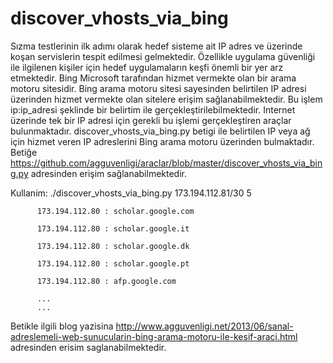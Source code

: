 <script type="text/javascript">

  var _gaq = _gaq || [];
  _gaq.push(['_setAccount', 'UA-45020704-1']);
  _gaq.push(['_trackPageview']);
 
  (function() {
    var ga = document.createElement('script'); ga.type = 'text/javascript'; ga.async = true;
    ga.src = ('https:' == document.location.protocol ? 'https://ssl' : 'http://www') + '.google-analytics.com/ga.js';
    var s = document.getElementsByTagName('script')[0]; s.parentNode.insertBefore(ga, s);
  })();

</script>

discover_vhosts_via_bing
======================== 

Sızma testlerinin ilk adımı olarak hedef sisteme ait IP adres ve üzerinde koşan servislerin tespit edilmesi gelmektedir. Özellikle  uygulama güvenliği ile ilgilenen kişiler için hedef uygulamaların keşfi önemli bir yer arz etmektedir.
Bing Microsoft tarafından hizmet vermekte olan bir arama motoru sitesidir. Bing arama motoru sitesi sayesinden belirtilen IP adresi üzerinden hizmet vermekte olan sitelere erişim sağlanabilmektedir. Bu işlem ip:ip_adresi şeklinde bir belirtim ile gerçekleştirilebilmektedir. Internet üzerinde tek bir IP adresi için gerekli bu işlemi gerçekleştiren araçlar bulunmaktadır.
discover_vhosts_via_bing.py betigi ile belirtilen IP veya ağ için hizmet veren IP adreslerini Bing arama motoru üzerinden bulmaktadır. Betiğe https://github.com/agguvenligi/araclar/blob/master/discover_vhosts_via_bing.py adresinden erişim sağlanabilmektedir.

Kullanim: ./discover_vhosts_via_bing.py 173.194.112.81/30 5

          173.194.112.80 : scholar.google.com

          173.194.112.80 : scholar.google.it

          173.194.112.80 : scholar.google.dk

          173.194.112.80 : scholar.google.pt

          173.194.112.80 : afp.google.com

          ...
          ...

Betikle ilgili blog yazisina http://www.agguvenligi.net/2013/06/sanal-adreslemeli-web-sunucularin-bing-arama-motoru-ile-kesif-araci.html adresinden erisim saglanabilmektedir.

